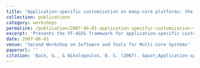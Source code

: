 ```yaml
---
title: "Application-specific customization on many-core platforms: the VT-ASOS framework"
collection: publications
category: workshops
permalink: /publication/2007-06-01-application-specific-customization-vt-asos
excerpt: 'Presents the VT-ASOS framework for application-specific customization on many-core platforms, enabling tailored system software solutions for diverse computing environments.'
date: 2007-06-01
venue: 'Second Workshop on Software and Tools for Multi-Core Systems'
paperurl: ''
citation: 'Back, G., & Nikolopoulos, D. S. (2007). &quot;Application-specific customization on many-core platforms: the VT-ASOS framework.&quot; In <i>Proceedings of the Second Workshop on Software and Tools for Multi-Core Systems</i>.'
---
```

